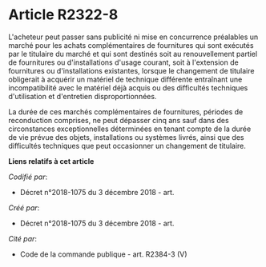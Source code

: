 # Article R2322-8

L'acheteur peut passer sans publicité ni mise en concurrence préalables un marché pour les achats complémentaires de
fournitures qui sont exécutés par le titulaire du marché et qui sont destinés soit au renouvellement partiel de fournitures
ou d'installations d'usage courant, soit à l'extension de fournitures ou d'installations existantes, lorsque le changement de
titulaire obligerait à acquérir un matériel de technique différente entraînant une incompatibilité avec le matériel déjà
acquis ou des difficultés techniques d'utilisation et d'entretien disproportionnées.

La durée de ces marchés complémentaires de fournitures, périodes de reconduction comprises, ne peut dépasser cinq ans sauf
dans des circonstances exceptionnelles déterminées en tenant compte de la durée de vie prévue des objets, installations ou
systèmes livrés, ainsi que des difficultés techniques que peut occasionner un changement de titulaire.

**Liens relatifs à cet article**

_Codifié par_:

  - Décret n°2018-1075 du 3 décembre 2018 - art.

_Créé par_:

  - Décret n°2018-1075 du 3 décembre 2018 - art.

_Cité par_:

  - Code de la commande publique - art. R2384-3 (V)
